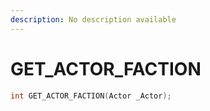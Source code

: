 ```yaml
---
description: No description available 
---
```


# GET_ACTOR_FACTION

```cpp
int GET_ACTOR_FACTION(Actor _Actor);
```